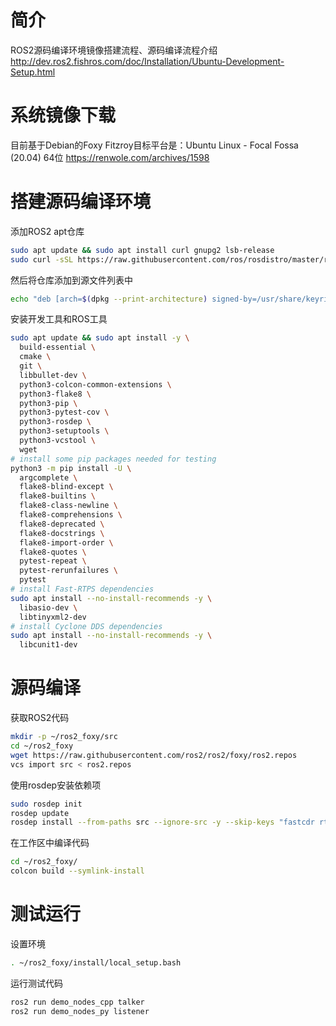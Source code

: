 # 简介
ROS2源码编译环境镜像搭建流程、源码编译流程介绍
http://dev.ros2.fishros.com/doc/Installation/Ubuntu-Development-Setup.html

# 系统镜像下载
目前基于Debian的Foxy Fitzroy目标平台是：Ubuntu Linux - Focal Fossa (20.04) 64位
https://renwole.com/archives/1598

# 搭建源码编译环境
添加ROS2 apt仓库
```sh
sudo apt update && sudo apt install curl gnupg2 lsb-release
sudo curl -sSL https://raw.githubusercontent.com/ros/rosdistro/master/ros.key  -o /usr/share/keyrings/ros-archive-keyring.gpg
```

然后将仓库添加到源文件列表中
```sh
echo "deb [arch=$(dpkg --print-architecture) signed-by=/usr/share/keyrings/ros-archive-keyring.gpg] http://packages.ros.org/ros2/ubuntu $(source /etc/os-release && echo $UBUNTU_CODENAME) main" | sudo tee /etc/apt/sources.list.d/ros2.list > /dev/null
```

安装开发工具和ROS工具
```sh
sudo apt update && sudo apt install -y \
  build-essential \
  cmake \
  git \
  libbullet-dev \
  python3-colcon-common-extensions \
  python3-flake8 \
  python3-pip \
  python3-pytest-cov \
  python3-rosdep \
  python3-setuptools \
  python3-vcstool \
  wget
# install some pip packages needed for testing
python3 -m pip install -U \
  argcomplete \
  flake8-blind-except \
  flake8-builtins \
  flake8-class-newline \
  flake8-comprehensions \
  flake8-deprecated \
  flake8-docstrings \
  flake8-import-order \
  flake8-quotes \
  pytest-repeat \
  pytest-rerunfailures \
  pytest
# install Fast-RTPS dependencies
sudo apt install --no-install-recommends -y \
  libasio-dev \
  libtinyxml2-dev
# install Cyclone DDS dependencies
sudo apt install --no-install-recommends -y \
  libcunit1-dev
```

# 源码编译
获取ROS2代码
```sh
mkdir -p ~/ros2_foxy/src
cd ~/ros2_foxy
wget https://raw.githubusercontent.com/ros2/ros2/foxy/ros2.repos
vcs import src < ros2.repos
```

使用rosdep安装依赖项
```sh
sudo rosdep init
rosdep update
rosdep install --from-paths src --ignore-src -y --skip-keys "fastcdr rti-connext-dds-5.3.1 urdfdom_headers"
```

在工作区中编译代码
```sh
cd ~/ros2_foxy/
colcon build --symlink-install
```

# 测试运行
设置环境
```sh
. ~/ros2_foxy/install/local_setup.bash
```

运行测试代码
```sh
ros2 run demo_nodes_cpp talker
ros2 run demo_nodes_py listener
```